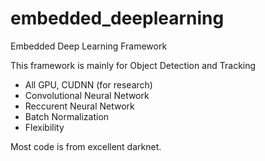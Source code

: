 # embedded_deeplearning
Embedded Deep Learning Framework

This framework is mainly for Object Detection and Tracking  
- All GPU, CUDNN (for research)
- Convolutional Neural Network  
- Reccurent Neural Network  
- Batch Normalization
- Flexibility

Most code is from excellent darknet.
